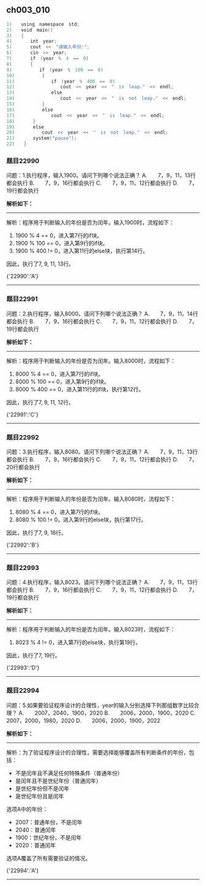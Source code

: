 ## ch003_010
``` c++
1)　　using　namespace　std;
2)　　void　main()
3)　　{
4)　　　　int　year;　
5)　　　　cout　<<　"请输入年份:";
6)　　　　cin　>>　year;
7)　　　　if　(year　%　4　==　0)　
8)　　　　{
9)　　　　　　if　(year　%　100　==　0)　　　
10)　　　　　　{
11)　　　　　　　　if　(year　%　400　==　0)　
12)　　　　　　　　　　cout　<<　year　<<　"　is　leap."　<<　endl;　
13)　　　　　　　　else
14)　　　　　　　　　　cout　<<　year　<<　"　is　not　leap."　<<　endl;
15)　　　　　　}
16)　　　　　　else
17)　　　　　　　　cout　<<　year　<<　"　is　leap."　<<　endl;
18)　　　　}
19)　　　　else
20)　　　　　　cout　<<　year　<<　"　is　not　leap."　<<　endl;
21)　　　　system("pause");
22)　　}

```
### 题目22990
问题：1.执行程序，输入1900。请问下列哪个说法正确？
A.　　7，9，11，13行都会执行
B.　　7，9，16行都会执行
C.　　7，9，11，12行都会执行
D.　　7，19行都会执行


**解析如下：**

------

解析：程序用于判断输入的年份是否为闰年。输入1900时，流程如下：
1. 1900 % 4 == 0，进入第7行的if块。
2. 1900 % 100 == 0，进入第9行的if块。
3. 1900 % 400 != 0，进入第11行的else块，执行第14行。

因此，执行了7, 9, 11, 13行。

{'22990':'A'}

------

### 题目22991
问题：2.执行程序，输入8000。请问下列哪个说法正确？
A.　　7，9，11，14行都会执行
B.　　7，9，16行都会执行
C.　　7，9，11，12行都会执行
D.　　7，19行都会执行


**解析如下：**

------

解析：程序用于判断输入的年份是否为闰年。输入8000时，流程如下：
1. 8000 % 4 == 0，进入第7行的if块。
2. 8000 % 100 == 0，进入第9行的if块。
3. 8000 % 400 == 0，进入第11行的if块，执行第12行。

因此，执行了7, 9, 11, 12行。

{'22991':'C'}

------

### 题目22992
问题：3.执行程序，输入8080。请问下列哪个说法正确？
A.　　7，9，11，13行都会执行
B.　　7，9，16行都会执行
C.　　7，9，11，12行都会执行
D.　　7，20行都会执行


**解析如下：**

------

解析：程序用于判断输入的年份是否为闰年。输入8080时，流程如下：
1. 8080 % 4 == 0，进入第7行的if块。
2. 8080 % 100 != 0，进入第9行的else块，执行第17行。

因此，执行了7, 9, 16行。

{'22992':'B'}

------

### 题目22993
问题：4.执行程序，输入8023。请问下列哪个说法正确？
A.　　7，9，11，13行都会执行
B.　　7，9，16行都会执行
C.　　7，9，11，12行都会执行
D.　　7，19行都会执行


**解析如下：**

------

解析：程序用于判断输入的年份是否为闰年。输入8023时，流程如下：
1. 8023 % 4 != 0，进入第7行的else块，执行第19行。

因此，执行了7, 19行。

{'22993':'D'}

------

### 题目22994
问题：5.如果要验证程序设计的合理性，year的输入分别选择下列那组数字比较合理？
A.　　2007，2040，1900，2020
B.　　2006，2000，1900，2020
C.　　2007，2000，1980，2020
D.　　2006，2000，1900，2022


**解析如下：**

------

解析：为了验证程序设计的合理性，需要选择能够覆盖所有判断条件的年份，包括：
- 不是闰年且不满足任何特殊条件（普通年份）
- 是闰年且不是世纪年份（普通闰年）
- 是世纪年份但不是闰年
- 是世纪年份且是闰年

选项A中的年份：
- 2007：普通年份，不是闰年
- 2040：普通闰年
- 1900：世纪年份，不是闰年
- 2020：普通闰年

选项A覆盖了所有需要验证的情况。

{'22994':'A'}

------

